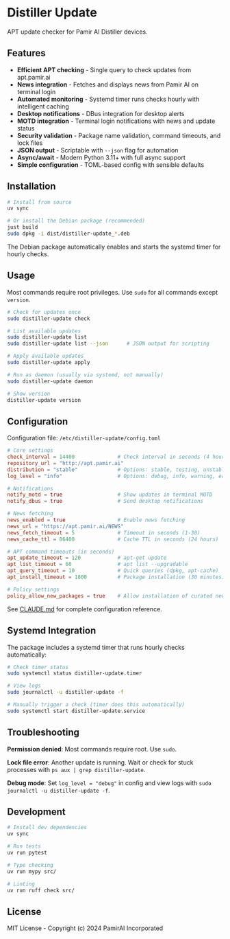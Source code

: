 # Distiller Update

APT update checker for Pamir AI Distiller devices.

## Features

- **Efficient APT checking** - Single query to check updates from apt.pamir.ai
- **News integration** - Fetches and displays news from Pamir AI on terminal login
- **Automated monitoring** - Systemd timer runs checks hourly with intelligent caching
- **Desktop notifications** - DBus integration for desktop alerts
- **MOTD integration** - Terminal login notifications with news and update status
- **Security validation** - Package name validation, command timeouts, and lock files
- **JSON output** - Scriptable with `--json` flag for automation
- **Async/await** - Modern Python 3.11+ with full async support
- **Simple configuration** - TOML-based config with sensible defaults

## Installation

```bash
# Install from source
uv sync

# Or install the Debian package (recommended)
just build
sudo dpkg -i dist/distiller-update_*.deb
```

The Debian package automatically enables and starts the systemd timer for hourly checks.

## Usage

Most commands require root privileges. Use `sudo` for all commands except `version`.

```bash
# Check for updates once
sudo distiller-update check

# List available updates
sudo distiller-update list
sudo distiller-update list --json      # JSON output for scripting

# Apply available updates
sudo distiller-update apply

# Run as daemon (usually via systemd, not manually)
sudo distiller-update daemon

# Show version
distiller-update version
```

## Configuration

Configuration file: `/etc/distiller-update/config.toml`

```toml
# Core settings
check_interval = 14400              # Check interval in seconds (4 hours)
repository_url = "http://apt.pamir.ai"
distribution = "stable"             # Options: stable, testing, unstable
log_level = "info"                  # Options: debug, info, warning, error

# Notifications
notify_motd = true                  # Show updates in terminal MOTD
notify_dbus = true                  # Send desktop notifications

# News fetching
news_enabled = true                 # Enable news fetching
news_url = "https://apt.pamir.ai/NEWS"
news_fetch_timeout = 5              # Timeout in seconds (1-30)
news_cache_ttl = 86400              # Cache TTL in seconds (24 hours)

# APT command timeouts (in seconds)
apt_update_timeout = 120            # apt-get update
apt_list_timeout = 60               # apt list --upgradable
apt_query_timeout = 10              # Quick queries (dpkg, apt-cache)
apt_install_timeout = 1800          # Package installation (30 minutes)

# Policy settings
policy_allow_new_packages = true    # Allow installation of curated new packages
```

See [CLAUDE.md](CLAUDE.md) for complete configuration reference.

## Systemd Integration

The package includes a systemd timer that runs hourly checks automatically:

```bash
# Check timer status
sudo systemctl status distiller-update.timer

# View logs
sudo journalctl -u distiller-update -f

# Manually trigger a check (timer does this automatically)
sudo systemctl start distiller-update.service
```

## Troubleshooting

**Permission denied**: Most commands require root. Use `sudo`.

**Lock file error**: Another update is running. Wait or check for stuck processes with `ps aux | grep distiller-update`.

**Debug mode**: Set `log_level = "debug"` in config and view logs with `sudo journalctl -u distiller-update -f`.

## Development

```bash
# Install dev dependencies
uv sync

# Run tests
uv run pytest

# Type checking
uv run mypy src/

# Linting
uv run ruff check src/
```

## License

MIT License - Copyright (c) 2024 PamirAI Incorporated
